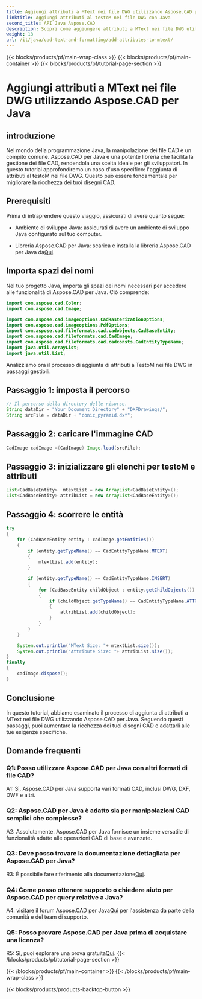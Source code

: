 ```yaml
---
title: Aggiungi attributi a MText nei file DWG utilizzando Aspose.CAD per Java
linktitle: Aggiungi attributi al testoM nei file DWG con Java
second_title: API Java Aspose.CAD
description: Scopri come aggiungere attributi a MText nei file DWG utilizzando Aspose.CAD per Java. Migliora i tuoi disegni CAD con questa guida passo passo.
weight: 13
url: /it/java/cad-text-and-formatting/add-attributes-to-mtext/
---
```


{{< blocks/products/pf/main-wrap-class >}}
{{< blocks/products/pf/main-container >}}
{{< blocks/products/pf/tutorial-page-section >}}

# Aggiungi attributi a MText nei file DWG utilizzando Aspose.CAD per Java

## introduzione

Nel mondo della programmazione Java, la manipolazione dei file CAD è un compito comune. Aspose.CAD per Java è una potente libreria che facilita la gestione dei file CAD, rendendola una scelta ideale per gli sviluppatori. In questo tutorial approfondiremo un caso d'uso specifico: l'aggiunta di attributi al testoM nei file DWG. Questo può essere fondamentale per migliorare la ricchezza dei tuoi disegni CAD.

## Prerequisiti

Prima di intraprendere questo viaggio, assicurati di avere quanto segue:

- Ambiente di sviluppo Java: assicurati di avere un ambiente di sviluppo Java configurato sul tuo computer.

- Libreria Aspose.CAD per Java: scarica e installa la libreria Aspose.CAD per Java da[Qui](https://releases.aspose.com/cad/java/).

## Importa spazi dei nomi

Nel tuo progetto Java, importa gli spazi dei nomi necessari per accedere alle funzionalità di Aspose.CAD per Java. Ciò comprende:

```java
import com.aspose.cad.Color;
import com.aspose.cad.Image;

import com.aspose.cad.imageoptions.CadRasterizationOptions;
import com.aspose.cad.imageoptions.PdfOptions;
import com.aspose.cad.fileformats.cad.cadobjects.CadBaseEntity;
import com.aspose.cad.fileformats.cad.CadImage;
import com.aspose.cad.fileformats.cad.cadconsts.CadEntityTypeName;
import java.util.ArrayList;
import java.util.List;
```

Analizziamo ora il processo di aggiunta di attributi a TestoM nei file DWG in passaggi gestibili.

## Passaggio 1: imposta il percorso

```java
// Il percorso della directory delle risorse.
String dataDir = "Your Document Directory" + "DXFDrawings/";
String srcFile = dataDir + "conic_pyramid.dxf";
```

## Passaggio 2: caricare l'immagine CAD

```java
CadImage cadImage =(CadImage) Image.load(srcFile);
```

## Passaggio 3: inizializzare gli elenchi per testoM e attributi

```java
List<CadBaseEntity>  mtextList = new ArrayList<CadBaseEntity>();
List<CadBaseEntity> attribList = new ArrayList<CadBaseEntity>();
```

## Passaggio 4: scorrere le entità

```java
try
{
    for (CadBaseEntity entity : cadImage.getEntities())
    {
        if (entity.getTypeName() == CadEntityTypeName.MTEXT)
        {
            mtextList.add(entity);
        }

        if (entity.getTypeName() == CadEntityTypeName.INSERT)
        {
            for (CadBaseEntity childObject : entity.getChildObjects())
            {
                if (childObject.getTypeName() == CadEntityTypeName.ATTRIB)
                {
                    attribList.add(childObject);
                }
            }
        }
    }

    System.out.println("MText Size: "+ mtextList.size());
    System.out.println("Attribute Size: "+ attribList.size());
}
finally
{
    cadImage.dispose();
}
```

## Conclusione

In questo tutorial, abbiamo esaminato il processo di aggiunta di attributi a MText nei file DWG utilizzando Aspose.CAD per Java. Seguendo questi passaggi, puoi aumentare la ricchezza dei tuoi disegni CAD e adattarli alle tue esigenze specifiche.

## Domande frequenti

### Q1: Posso utilizzare Aspose.CAD per Java con altri formati di file CAD?

A1: Sì, Aspose.CAD per Java supporta vari formati CAD, inclusi DWG, DXF, DWF e altri.

### Q2: Aspose.CAD per Java è adatto sia per manipolazioni CAD semplici che complesse?

A2: Assolutamente. Aspose.CAD per Java fornisce un insieme versatile di funzionalità adatte alle operazioni CAD di base e avanzate.

### Q3: Dove posso trovare la documentazione dettagliata per Aspose.CAD per Java?

R3: È possibile fare riferimento alla documentazione[Qui](https://reference.aspose.com/cad/java/).

### Q4: Come posso ottenere supporto o chiedere aiuto per Aspose.CAD per query relative a Java?

 A4: visitare il forum Aspose.CAD per Java[Qui](https://forum.aspose.com/c/cad/19) per l'assistenza da parte della comunità e del team di supporto.

### Q5: Posso provare Aspose.CAD per Java prima di acquistare una licenza?

 R5: Sì, puoi esplorare una prova gratuita[Qui](https://releases.aspose.com/).
{{< /blocks/products/pf/tutorial-page-section >}}

{{< /blocks/products/pf/main-container >}}
{{< /blocks/products/pf/main-wrap-class >}}

{{< blocks/products/products-backtop-button >}}
